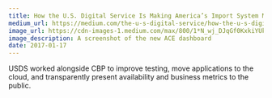 ```yaml
---
title: How the U.S. Digital Service Is Making America’s Import System More Efficient
medium_url: https://medium.com/the-u-s-digital-service/how-the-u-s-digital-service-is-making-americas-import-export-systems-more-efficient-929312545639#.iqq0mzsnw
image_url: https://cdn-images-1.medium.com/max/800/1*N_wj_DJqGf0KxkiYUkLswA.png
image_description: A screenshot of the new ACE dashboard
date: 2017-01-17
---
```


USDS worked alongside CBP to improve testing, move applications to the cloud,
and transparently present availability and business metrics to the public.
